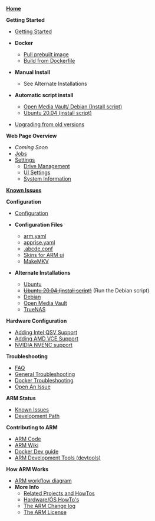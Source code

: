 **[Home](https://github.com/automatic-ripping-machine/automatic-ripping-machine/wiki)**

**Getting Started**
   - [Getting Started](Getting-Started)

   - **Docker**
       - [Pull prebuilt image](docker)
       - [Build from Dockerfile](Building-ARM-docker-image-from-source)

   - **Manual Install**
     - See Alternate Installations
   
   - **Automatic script install**
       - [Open Media Vault/ Debian (Install script)](https://github.com/automatic-ripping-machine/automatic-ripping-machine/wiki/Setting-up-ARM-script-(Debian-OMV))
       - [Ubuntu 20.04 (install script)](https://github.com/automatic-ripping-machine/automatic-ripping-machine/wiki/Ubuntu-20.04-Automatic-Installation)
   - [Upgrading from old versions](https://github.com/automatic-ripping-machine/automatic-ripping-machine/wiki/upgrading)

**Web Page Overview**
  - _Coming Soon_
  - [Jobs](Web-Jobs)
  - [Settings](Web-Settings)
    - [Drive Management](Web-Settings-Drives)
    - [UI Settings](Web-Settings-UI)
    - [System Information](Web-Settings-System-Info)

**[Known Issues](https://github.com/automatic-ripping-machine/automatic-ripping-machine/wiki/Known-Issues)**

**Configuration**
   - [Configuration](Configuring-ARM)

   - **Configuration Files**
      - [arm.yaml](Config-arm.yaml)
      - [apprise.yaml](Config-apprise.yaml)
      - [.abcde.conf](Config-abcde.conf)
      - [Skins for ARM ui](Config-ui-skins)
      - [MakeMKV](MakeMKV-Info)
     
   - **Alternate Installations**
     - [Ubuntu](Alternate-Install-Ubuntu)
     - ~~[Ubuntu 20.04 (install script)](Ubuntu-20.04-Automatic-Installation)~~ (Run the Debian script)
     - [Debian](Alternate-Install-Debian)
     - [Open Media Vault](Alternate-Install-OMV)
     - [TrueNAS](Alternate-Install-TrueNAS)


**Hardware Configuration**
   - [Adding Intel QSV Support](Hardware-Transcode-Intel-QSV)
   - [Adding AMD VCE Support](Hardware-Transcode-AMD-VCE)
   - [NVIDIA NVENC support](Hardware-Transcode-Nvidia-NVENC)


**Troubleshooting**
   - [FAQ](FAQ)
   - [General Troubleshooting](General-Troubleshooting)
   - [Docker Troubleshooting](Docker-Troubleshooting)
   - [Open An Issue](https://github.com/automatic-ripping-machine/automatic-ripping-machine/issues/new/choose)


**ARM Status**
   - [Known Issues](Status-Known-Issues)
   - [Development Path](Status-Roadmap)


**Contributing to ARM**
   - [ARM Code](Contribute)
   - [ARM Wiki](Contribute-Wiki)
   - [Docker Dev guide](Contribute-Docker)
   - [ARM Development Tools (devtools)](Contribute-DevTools)


**How ARM Works**
   - [ARM workflow diagram](workflow-diagram)
   - **More Info**
      - [Related Projects and HowTos](related-howtos)
      - [Hardware/OS HowTo's](VMware)
      - [The ARM Change log](Change-Log)
      - [The ARM License](https://github.com/automatic-ripping-machine/automatic-ripping-machine/blob/main/LICENSE)
